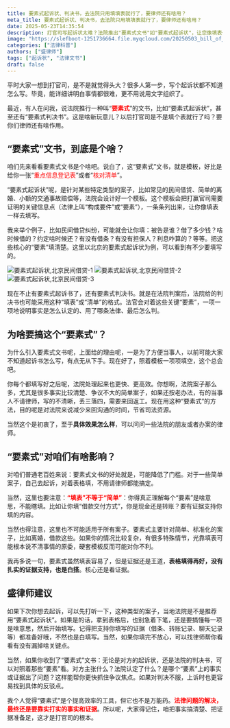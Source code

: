 ```yaml
---
title: 要素式起诉状、判决书，去法院只用填填表就行了，要律师还有啥用？
meta_title: 要素式起诉状、判决书，去法院只用填填表就行了，要律师还有啥用？
date: 2025-05-23T14:35:54
description: 打官司写起诉状太难？法院推出"要素式文书"如"要素式起诉状"，让您像填表一样轻松搞定！本文深度解析要素式文书是什么、为何推广及对普通人的影响。了解如何正确使用，以及律师在此类案件中的作用，助您明晰诉讼流程，但切记证据仍是核心。
image: "https://slefboot-1251736664.file.myqcloud.com/20250503_bill_of_particulars.webp"
categories: ["法律科普"]
authors: ["盛律师"]
tags: ["起诉状", "法律文书"]
draft: false
---
```


平时大家一想到打官司，是不是就觉得头大？很多人第一步，写个起诉状都不知道怎么写。毕竟，能详细讲明白事情都很难，更不用说用文字组织了。

最近，有人在问我，说法院推行一种叫“**<span style="color: red;">要素式</span>**”的文书，比如“要素式起诉状”，甚至还有“要素式判决书”。这是啥新玩意儿？以后打官司是不是填个表就行了吗？要你们律师还有啥作用。

## “要素式”文书，到底是个啥？

咱们先来看看要素式文书是个啥吧。说白了，这“要素式”文书，就是模板，好比是给你一张“<span style="color: red;">重点信息登记表</span>”或者“<span style="color: red;">核对清单</span>”。

“要素式起诉状”呢，是针对某些特定类型的案子，比如常见的民间借贷、简单的离婚、小额的交通事故赔偿等，法院会设计好一个模板。这个模板会把打赢官司需要证明的关键信息点（法律上叫“构成要件”或“要素”），一条条列出来，让你像填表一样去填写。

我来举个例子，比如民间借贷纠纷，可能就会让你填：被告是谁？借了多少钱？啥时候借的？约定啥时候还？有没有借条？有没有担保人？利息咋算的？等等。把这些核心的“要素”填清楚。这里以北京的要素式起诉状为例，可以看到有不少要填写的。

<img src="https://slefboot-1251736664.file.myqcloud.com/20250503_bill_of_particulars_1.webp" alt="要素式起诉状,北京民间借贷-1" style="max-height: 400px;" />

<img src="https://slefboot-1251736664.file.myqcloud.com/20250503_bill_of_particulars_2.webp" alt="要素式起诉状,北京民间借贷-2" style="max-height: 400px;" />

<img src="https://slefboot-1251736664.file.myqcloud.com/20250503_bill_of_particulars_3.webp" alt="要素式起诉状,北京民间借贷-3" style="max-height: 400px;" />

现在不止有要素式起诉书了，还有要素式判决书。就是在法院判案后，法院给的判决书也可能采用这种“填表”或“清单”的格式。法官会对着这些关键“要素”，一项一项地说明事实是怎么认定的、用了哪条法律、最后怎么判。

## 为啥要搞这个“要素式”？

为什么引入要素式文书呢，上面给的理由呢，一是为了方便当事人，以前可能大家不知道起诉书怎么写，有点无从下手。现在好了，照着模板一项项填空，这个总会吧。

你每个都填写好之后呢，法院处理起来也更快、更高效。你想啊，法院案子那么多，尤其是很多事实比较清楚、争议不大的简单案子，如果还按老办法，有的当事人不请律师，写的不清晰，丢三落四，需要来回返工。现在用这种“要素式”的方法，目的呢是对法院来说减少来回沟通的时间，节省司法资源。

当然这个是初衷了，至于**具体效果怎么样**，可以问问一些法院的朋友或者办案的律师。
## “要素式”对咱们有啥影响？

对咱们普通老百姓来说：要素式文书的好处就是，可能降低了门槛。对于一些简单案子，自己去起诉，对着表格填，不用请律师都能搞定。

当然，这里也要注意：**<span style="color: red;">“填表”不等于“简单”</span>**：你得真正理解每个“要素”是啥意思，不能瞎填。比如让你填“借款交付方式”，你是现金还是转账？要有证据支持你填的内容。

当然也得注意，这里也不可能适用于所有案子。要素式主要针对简单、标准化的案子，比如离婚，借款这些。如果你的情况比较复杂，有很多特殊情节，光靠填表可能根本说不清事情的原委，硬套模板反而可能对你不利。

我再多说一句，要素式虽然填表容易了，但是证据还是王道，**表格填得再好，没有扎实的证据支持，也是白搭**。核心还是看证据。

## 盛律师建议

如果下次你想去起诉，可以先打听一下，这种类型的案子，当地法院是不是推荐用“要素式起诉状”。如果是的话，拿到表格后，也别急着下笔，还是要搞懂每一项是啥意思，然后开始填写。记得把支持你填写的证据（借条、转账记录、聊天记录等）都准备好哦，不然也是白填写。当然，如果你填完不放心，可以找律师帮你看看有没有漏掉啥关键点。

当然，如果你收到了“要素式”文书：无论是对方的起诉状，还是法院的判决书，可以对照着那些“要素”看。对方主张什么？法院认定了什么？是哪个“要素”上的事实或证据出了问题？这样能帮你更快抓住争议焦点。如果对判决不服，上诉时也更容易找到具体的反驳点。

我个人觉得“要素式”是个提高效率的工具，但它也不是万能药。**<span style="color: red;">法律问题的解决，最终还是要靠实打实的事实和证据</span>**。所以呢，大家得记住，咱把事实搞清楚、把证据准备足，这才是打官司的根本。
